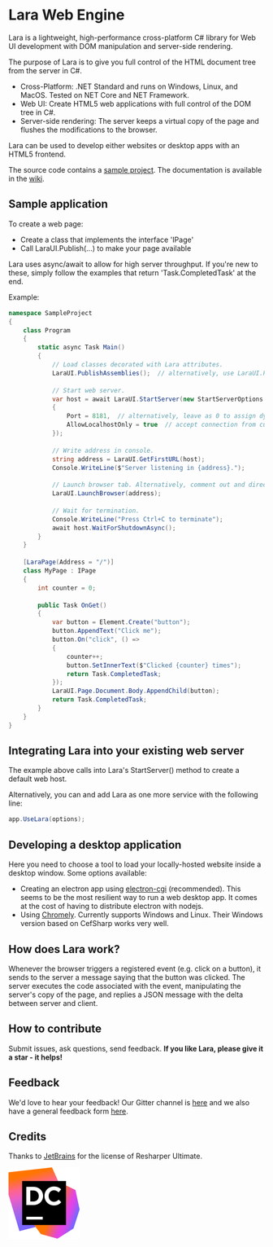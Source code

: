# Lara Web Engine

Lara is a lightweight, high-performance cross-platform C# library for Web UI development with DOM manipulation and server-side rendering.

The purpose of Lara is to give you full control of the HTML document tree from the server in C#.

- Cross-Platform: .NET Standard and runs on Windows, Linux, and MacOS. Tested on NET Core and NET Framework.
- Web UI: Create HTML5 web applications with full control of the DOM tree in C#.
- Server-side rendering: The server keeps a virtual copy of the page and flushes the modifications to the browser.

Lara can be used to develop either websites or desktop apps with an HTML5 frontend.

The source code contains a [sample project](https://github.com/integrativesoft/lara/tree/master/src/SampleProject). The documentation is available in the [wiki](https://github.com/integrativesoft/lara/wiki).

## Sample application

To create a web page:
- Create a class that implements the interface 'IPage'
- Call LaraUI.Publish(...) to make your page available

Lara uses async/await to allow for high server throughput. If you're new to these, simply follow the examples that return 'Task.CompletedTask' at the end.

Example:

```csharp
namespace SampleProject
{
    class Program
    {
        static async Task Main()
        {
            // Load classes decorated with Lara attributes.
            LaraUI.PublishAssemblies();  // alternatively, use LaraUI.Publish(..) to pick individual classes

            // Start web server.
            var host = await LaraUI.StartServer(new StartServerOptions
            {
                Port = 8181,  // alternatively, leave as 0 to assign dynamic port
                AllowLocalhostOnly = true  // accept connection from current machine only (default)
            });

            // Write address in console.
            string address = LaraUI.GetFirstURL(host);
            Console.WriteLine($"Server listening in {address}.");

            // Launch browser tab. Alternatively, comment out and direct the user to localhost:8181.
            LaraUI.LaunchBrowser(address);

            // Wait for termination.
            Console.WriteLine("Press Ctrl+C to terminate");
            await host.WaitForShutdownAsync();
        }
    }

    [LaraPage(Address = "/")]
    class MyPage : IPage
    {
        int counter = 0;

        public Task OnGet()
        {
            var button = Element.Create("button");
            button.AppendText("Click me");
            button.On("click", () =>
            {
                counter++;
                button.SetInnerText($"Clicked {counter} times");
                return Task.CompletedTask;
            });
            LaraUI.Page.Document.Body.AppendChild(button);
            return Task.CompletedTask;
        }
    }
}
```

## Integrating Lara into your existing web server

The example above calls into Lara's StartServer() method to create a default web host.

Alternatively, you can and add Lara as one more service with the following line:

```csharp
app.UseLara(options);
```

## Developing a desktop application

Here you need to choose a tool to load your locally-hosted website inside a desktop window. Some options available:
- Creating an electron app using [electron-cgi](https://github.com/ruidfigueiredo/electron-cgi) (recommended). This seems to be the most resilient way to run a web desktop app. It comes at the cost of having to distribute electron with nodejs.
- Using [Chromely](https://github.com/chromelyapps/Chromely). Currently supports Windows and Linux. Their Windows version based on CefSharp works very well.

## How does Lara work?

Whenever the browser triggers a registered event (e.g. click on a button), it sends to the server a message saying that the button was clicked. The server executes the code associated with the event, manipulating the server's copy of the page, and replies a JSON message with the delta between server and client.

## How to contribute

Submit issues, ask questions, send feedback.
**If you like Lara, please give it a star - it helps!**

## Feedback

We'd love to hear your feedback! Our Gitter channel is [here](https://gitter.im/laraui) and we also have a general feedback form  [here](https://integrative.b-cdn.net/feedback_lara_briskforms.html).

## Credits

Thanks to [JetBrains](https://www.jetbrains.com/?from=LaraWebEngine) for the license of Resharper Ultimate.

![DotCover](support/DotCover.svg)

